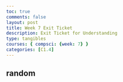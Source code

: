 ```yaml
---
toc: true
comments: false
layout: post
title: Week 7 Exit Ticket
description: Exit Ticket for Understanding
type: tangibles
courses: { compsci: {week: 7} }
categories: [C1.4]
---
```


## random